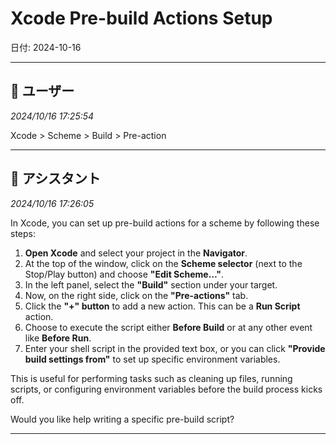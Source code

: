 # Xcode Pre-build Actions Setup

日付: 2024-10-16

---

## 👤 ユーザー
*2024/10/16 17:25:54*

Xcode &gt; Scheme &gt; Build &gt; Pre-action

---

## 🤖 アシスタント
*2024/10/16 17:26:05*

In Xcode, you can set up pre-build actions for a scheme by following these steps:

1. **Open Xcode** and select your project in the **Navigator**.
2. At the top of the window, click on the **Scheme selector** (next to the Stop/Play button) and choose **"Edit Scheme…"**.
3. In the left panel, select the **"Build"** section under your target.
4. Now, on the right side, click on the **"Pre-actions"** tab.
5. Click the **"+" button** to add a new action. This can be a **Run Script** action.
6. Choose to execute the script either **Before Build** or at any other event like **Before Run**.
7. Enter your shell script in the provided text box, or you can click **"Provide build settings from"** to set up specific environment variables.

This is useful for performing tasks such as cleaning up files, running scripts, or configuring environment variables before the build process kicks off.

Would you like help writing a specific pre-build script?

---
